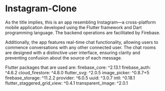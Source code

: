 # Instagram-Clone
 As the title implies, this is an app resembling Instagram—a cross-platform mobile application developed using the Flutter framework and Dart programming language. The backend operations are facilitated by Firebase.
 
 Additionally, the app features real-time chat functionality, allowing users to commence conversations with any other connected user. The chat rooms are designed with a distinctive user interface, ensuring clarity and preventing confusion about the source of each message.

 Flutter packages that are used are: 
  firebase_core: ^2.13.1
  firebase_auth: ^4.6.2
  cloud_firestore: ^4.8.0
  flutter_svg: ^2.0.5
  image_picker: ^0.8.7+5
  firebase_storage: ^11.2.2
  provider: ^6.0.5
  uuid: ^3.0.7
  intl: ^0.18.1
  flutter_staggered_grid_view: ^0.4.1
  transparent_image: ^2.0.1
